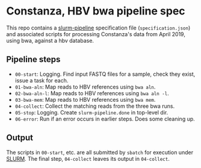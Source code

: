 # Constanza, HBV bwa pipeline spec

This repo contains a
[slurm-pipeline](https://github.com/acorg/slurm-pipeline) specification
file (`specification.json`) and associated scripts for processing Constanza's data from April 2019, using bwa, against a hbv database.

## Pipeline steps

* `00-start`: Logging. Find input FASTQ files for a sample, check they
  exist, issue a task for each.
* `01-bwa-aln`: Map reads to HBV references using `bwa aln`.
* `02-bwa-aln-l`: Map reads to HBV references using `bwa aln -l`.
* `03-bwa-mem`: Map reads to HBV references using `bwa mem`.
* `04-collect`: Collect the matching reads from the three bwa runs.
* `05-stop`: Logging. Create `slurm-pipeline.done` in top-level dir.
* `06-error`: Run if an error occurs in earlier steps. Does some cleaning up.

## Output

The scripts in `00-start`, etc. are all submitted by `sbatch` for execution
under [SLURM](http://slurm.schedmd.com/). The final step, `04-collect` leaves
its output in `04-collect`.
